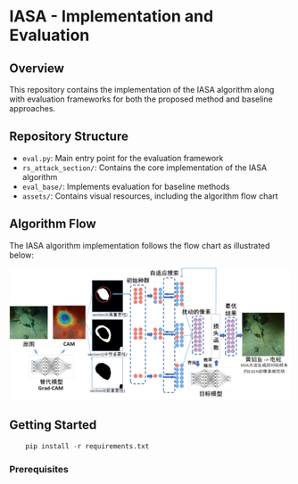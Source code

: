 # IASA - Implementation and Evaluation

## Overview

This repository contains the implementation of the IASA algorithm along with evaluation frameworks for both the proposed method and baseline approaches.

## Repository Structure

- `eval.py`: Main entry point for the evaluation framework
- `rs_attack_section/`: Contains the core implementation of the IASA algorithm
- `eval_base/`: Implements evaluation for baseline methods
- `assets/`: Contains visual resources, including the algorithm flow chart

## Algorithm Flow

The IASA algorithm implementation follows the flow chart as illustrated below:

![IASA Algorithm Flow](assets/流程.png)

## Getting Started
```python
    pip install -r requirements.txt
```
### Prerequisites
